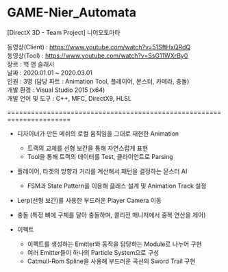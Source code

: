 # GAME-Nier_Automata
[DirectX 3D - Team Project] 니어오토마타

동영상(Client) : https://www.youtube.com/watch?v=51SftHxQRdQ 
<br/>동영상(Tool) : https://www.youtube.com/watch?v=SsG11WXrBy0
<br/>장르 : 핵 앤 슬래시
<br/>날짜 : 2020.01.01 ~ 2020.03.01
<br/>인원 : 3명 (담당 파트 : Animation Tool, 플레이어, 몬스터, 카메라, 충돌)
<br/>개발 환경 : Visual Studio 2015 (x64)
<br/>개발 언어 및 도구 : C++, MFC, DirectX9, HLSL

======================================================================

* 디자이너가 만든 메쉬의 로컬 움직임을 그대로 재현한 Animation
  - 트랙의 교체를 선형 보간을 통해 자연스럽게 표현
  - Tool을 통해 트랙의 데이터를 Test, 클라이언트로 Parsing

* 플레이어, 타겟의 방향과 거리를 계산해서 패턴을 결정하는 몬스터 AI
  - FSM과 State Pattern을 이용해 클래스 설계 및 Animation Track 설정

* Lerp(선형 보간)를 사용한 부드러운 Player Camera 이동

* 충돌 (특정 뼈에 구체를 달아 충돌하며, 콜리전 매니저에서 중복 연산을 제어)

* 이펙트
  - 이펙트를 생성하는 Emitter와 동작을 담당하는 Module로 나누어 구현
  - 여러 Emitter들이 하나의 Particle System으로 구성
  - Catmull-Rom Spline을 사용해 부드러운 곡선의 Sword Trail 구현
